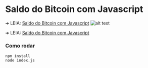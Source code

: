 # Saldo do Bitcoin com Javascript


➜ LEIA: [Saldo do Bitcoin com Javascript](http://www.emersoncarvalho.com/saldo-do-bitcoin-com-javascript/)
![alt text](https://emersonbroga.com/wp-content/uploads/2018/11/FINAL.jpg)

➜ LEIA: [Saldo do Bitcoin com Javascript](http://www.emersoncarvalho.com/saldo-do-bitcoin-com-javascript/)


### Como rodar
```
npm install 
node index.js
```